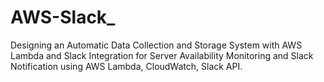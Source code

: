 # AWS-Slack_
Designing an Automatic Data Collection and Storage System with AWS Lambda and Slack Integration for Server Availability Monitoring and Slack Notification using AWS Lambda, CloudWatch, Slack API.
